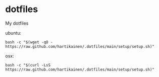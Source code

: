 # dotfiles
My dotfiles

ubuntu:
```
bash -c "$(wget -qO - https://raw.github.com/hartikainen/.dotfiles/main/setup/setup.sh)"
```

osx:
```
bash -c "$(curl -LsS https://raw.github.com/hartikainen/.dotfiles/main/setup/setup.sh)"
```
